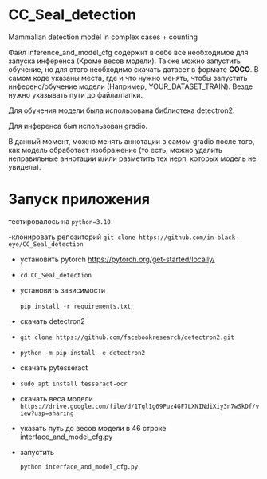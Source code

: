 # CC_Seal_detection
Mammalian detection model in complex cases + counting

Файл inference_and_model_cfg содержит в себе все необходимое для запуска инференса (Кроме весов модели). Также можно запустить обучение, но для этого необходимо скачать датасет в формате **COCO**.
В самом коде указаны места, где и что нужно менять, чтобы запустить инференс/обучение модели (Например, YOUR_DATASET_TRAIN). Везде нужно указывать пути до файла/папки.

Для обучения модели была использована библиотека detectron2.

Для инференса был использован gradio.

В данный момент, можно менять аннотации в самом gradio после того, как модель обработает изображение (то есть, можно удалить неправильные аннотации и/или разметить тех нерп, которых модель не увидела).

# Запуск приложения
тестировалось на `python=3.10`

-клонировать репозиторий 
`git clone https://github.com/in-black-eye/CC_Seal_detection`
- установить pytorch https://pytorch.org/get-started/locally/
- `cd CC_Seal_detection`
- установить зависимости
  
  `pip install -r requirements.txt`;
- скачать detectron2
- 
  `git clone https://github.com/facebookresearch/detectron2.git`
-
  `python -m pip install -e detectron2`
 
- скачать pytesseract
- 
  `sudo apt install tesseract-ocr`
  
- скачать веса модели
  `https://drive.google.com/file/d/1Tql1g69Puz4GF7LXNINdiXiy3n7wSkDf/view?usp=sharing`
- указать путь до весов модели в 46 строке interface_and_model_cfg.py
- запустить
  
  `python interface_and_model_cfg.py`
